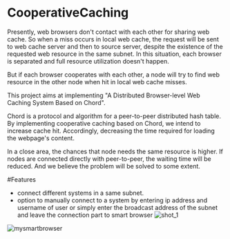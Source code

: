 # CooperativeCaching
Presently, web browsers don't contact with each other for sharing web cache. So when a miss occurs in local web cache, the request will be sent to web cache server and then to source server, despite the existence of the requested web resource in the same subnet. In this situation, each browser is separated and full resource utilization doesn't happen. 

But if each browser cooperates with each other, a node will try to find web resource in the other node when hit in local web cache misses.

This project aims at implementing "A Distributed Browser-level Web Caching System Based on Chord".

Chord is a protocol and algorithm for a peer-to-peer distributed hash table. By implementing cooperative caching based on Chord, we intend to increase cache hit. Accordingly, decreasing the time required for loading the webpage's content.

In a close area, the chances that node needs the same resource is higher. If nodes are connected directly with peer-to-peer, the waiting time will be reduced. And we believe the problem will be solved to some extent.

#Features
* connect different systems in a same subnet.
* option to manually connect to a system by entering ip address and username of user or simply enter the broadcast address of the subnet and leave the connection part to smart browser
![shot_1](https://cloud.githubusercontent.com/assets/20504256/25142550/e74d9652-2484-11e7-9c6d-7f5531eb6d7e.png)

![mysmartbrowser](https://cloud.githubusercontent.com/assets/20504256/25142168/a91cc354-2483-11e7-9a26-101f67ca8fb6.png)
